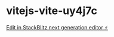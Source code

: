 # vitejs-vite-uy4j7c

[Edit in StackBlitz next generation editor ⚡️](https://stackblitz.com/~/github.com/inkarry/vitejs-vite-uy4j7c)